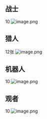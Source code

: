 ## 战士
10
![image.png](https://pic-1257412153.cos.ap-nanjing.myqcloud.com/images/2024/04/09/20240409231048-f7d04a.png)

## 猎人
12张
![image.png](https://pic-1257412153.cos.ap-nanjing.myqcloud.com/images/2024/04/09/20240409231118-083aa9.png)

## 机器人
10
![image.png](https://pic-1257412153.cos.ap-nanjing.myqcloud.com/images/2024/04/09/20240409231146-269733.png)

## 观者
10
![image.png](https://pic-1257412153.cos.ap-nanjing.myqcloud.com/images/2024/04/09/20240409231211-cce154.png)
